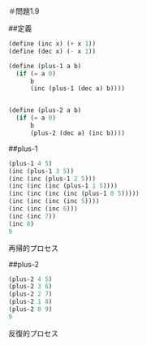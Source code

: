 ＃問題1.9

##定義
```scheme
(define (inc x) (+ x 1))
(define (dec x) (- x 1))

(define (plus-1 a b)
  (if (= a 0)
      b
      (inc (plus-1 (dec a) b))))


(define (plus-2 a b)
  (if (= a 0)
      b
      (plus-2 (dec a) (inc b))))
```

##plus-1
```scheme
(plus-1 4 5)
(inc (plus-1 3 5))
(inc (inc (plus-1 2 5)))
(inc (inc (inc (plus-1 1 5))))
(inc (inc (inc (inc (plus-1 0 5)))))
(inc (inc (inc (inc 5))))
(inc (inc (inc 6)))
(inc (inc 7))
(inc 8)
9
```
再帰的プロセス

##plus-2
```scheme
(plus-2 4 5)
(plus-2 3 6)
(plus-2 2 7)
(plus-2 1 8)
(plus-2 0 9)
9
```
反復的プロセス
